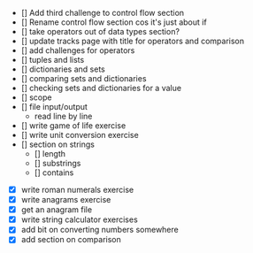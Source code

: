 - [] Add third challenge to control flow section
- [] Rename control flow section cos it's just about if
- [] take operators out of data types section?
- [] update tracks page with title for operators and comparison
- [] add challenges for operators
- [] tuples and lists
- [] dictionaries and sets
- [] comparing sets and dictionaries
- [] checking sets and dictionaries for a value
- [] scope
- [] file input/output
  - read line by line
- [] write game of life exercise
- [] write unit conversion exercise
- [] section on strings
  - [] length
  - [] substrings
  - [] contains

- [x] write roman numerals exercise
- [x] write anagrams exercise
- [x] get an anagram file
- [x] write string calculator exercises
- [x] add bit on converting numbers somewhere
- [x] add section on comparison
